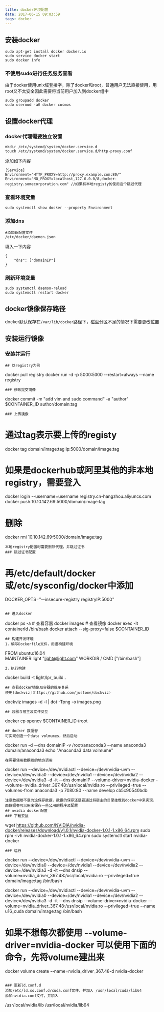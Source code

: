 ```yaml
---
title: docker环境配置
date: 2017-06-15 09:03:59
tags: docker
---
```


## 安装docker
```
sudo apt-get install docker docker.io
sudo service docker start
sudo docker info
```
### 不使用sudo进行任务服务查看
由于docker使用unix域套接字，除了docker和root，普通用户无法直接使用，用root又不太安全因此需要将当前用户加入到docker组中
```
sudo groupadd docker
sudo usermod -aG docker cosmos
```
<!-- more -->
## 设置docker代理
### docker代理需要独立设置
```
mkdir /etc/systemd/system/docker.service.d
touch /etc/systemd/system/docker.service.d/http-proxy.conf
```
添加如下内容
```
[Service]
Environment="HTTP_PROXY=http://proxy.example.com:80/"
Environment="NO_PROXY=localhost,127.0.0.0/8,docker-registry.somecorporation.com" //如果有本地registy的使用这个跳过代理
```
### 查看环境变量
```
sudo systemctl show docker --property Environment
```
### 添加dns
```
#添加新配置文件
/etc/docker/daemon.json
```
填入一下内容
```
{
    "dns": ["domainIP"]
}
```
### 刷新环境变量
```
sudo systemctl daemon-reload
sudo systemctl restart docker
```

## docker镜像保存路径
docker默认保存在```/var/lib/docker```路径下，磁盘分区不足的情况下需要更改位置
## 安装运行镜像
### 安装并运行
```
## 以registry为例
```
docker pull registry
docker run -d -p 5000:5000 --restart=always --name registry
```
### 修改提交镜像
```
docker commit -m "add vim and sudo command" -a "author" $CONTAINER_ID author/domain:tag
```
### 上传镜像
```
# 通过tag表示要上传的registy
docker tag domain/image:tag ip:5000/domain/image:tag
# 如果是dockerhub或阿里其他的非本地registry，需要登入
docker login --username=username registry.cn-hangzhou.aliyuncs.com
docker push 10.10.142.69:5000/domain/image:tag
# 删除
docker rmi 10.10.142.69:5000/domain/image:tag
```
本地registry配置时需要删除代理，并跳过证书
### 跳过证书配置
```
# 再/etc/default/docker或/etc/sysconfig/docker中添加
DOCKER_OPTS="--insecure-registry registryIP:5000"
```

## 进入docker
```
docker ps -a # 查看容器
docker images # 查看镜像
docker exec -it containerId /bin/bash
docker attach --sig-proxy=false $CONTAINER_ID
```
## 构建开发环境
1，编写Dockerfile文件，用语构建环境
```
FROM ubuntu:16.04  
MAINTAINER light "light@light.com" 
WORKDIR /
CMD ["/bin/bash"]
```
2，执行构建
```
docker build -t light/lpr_build .
```
## 查看docker镜像及容器的继承关系
使用[dockviz](https://github.com/justone/dockviz)
```
dockviz images -d -l | dot -Tpng -o images.png
```
## 容器与宿主及文件交互
```
docker cp opencv $CONTAINER_ID:/root
```
## docker 数据卷
可实现创造一个data volmumes，然后启动
```
docker run -d --dns domainIP -v /root/anaconda3 --name anaconda3 domain/anaconda3 echo "Anaconda3 data volmume"
```
在需要使用数据卷的地方调用
```
docker run --device=/dev/nvidiactl --device=/dev/nvidia-uvm --device=/dev/nvidia0 --device=/dev/nvidia1 --device=/dev/nvidia2 --device=/dev/nvidia3 -d -it --dns domainIP --volume-driver=nvidia-docker --volume=nvidia_driver_367.48:/usr/local/nvidia:ro --privileged=true --volumes-from anaconda3 -p 7080:80  --name develop cb5c90540bdb
```
注意数据卷不意为这保存数据，数据的保存还是要通过将宿主的目录挂载到docker中来实现，而数据卷可以用来保存一些公用的程序及配置
## nvidia docker配置
### 下载安装
```
wget https://github.com/NVIDIA/nvidia-docker/releases/download/v1.0.1/nvidia-docker-1.0.1-1.x86_64.rpm
sudo rpm -ivh nvidia-docker-1.0.1-1.x86_64.rpm
sudo systemctl start nvidia-docker
```
### 运行
```
docker run --device=/dev/nvidiactl --device=/dev/nvidia-uvm --device=/dev/nvidia0 --device=/dev/nvidia1 --device=/dev/nvidia2 --device=/dev/nvidia3 -d -it --dns dnsip --volume=nvidia_driver_367.48:/usr/local/nvidia:ro --privileged=true domain/image:tag /bin/bash

docker run --device=/dev/nvidiactl --device=/dev/nvidia-uvm --device=/dev/nvidia0 --device=/dev/nvidia1 --device=/dev/nvidia2 --device=/dev/nvidia3 -d -it --dns dnsip --volume-driver=nvidia-docker
--volume=nvidia_driver_367.48:/usr/local/nvidia:ro --privileged=true --name u16_cuda domain/image:tag /bin/bash
# 如果不想每次都使用  --volume-driver=nvidia-docker 可以使用下面的命令，先将volume建出来
docker volume create --name=nvidia_driver_367.48-d nvidia-docker
```

### 更新ld.conf.d
添加/etc/ld.so.conf.d/cuda.conf文件，并加入 /usr/local/cuda/lib64 
添加nvidia.conf文件，并加入
```
/usr/local/nvidia/lib
/usr/local/nvidia/lib64
```
